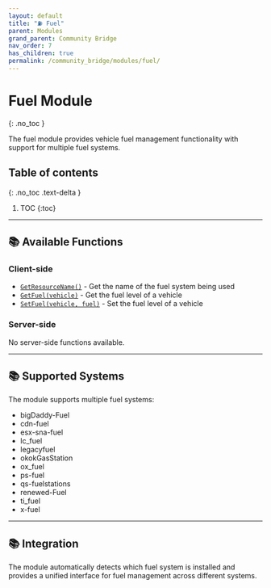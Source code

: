 ```yaml
---
layout: default
title: "⛽ Fuel"
parent: Modules
grand_parent: Community Bridge
nav_order: 7
has_children: true
permalink: /community_bridge/modules/fuel/
---
```


# Fuel Module
{: .no_toc }

The fuel module provides vehicle fuel management functionality with support for multiple fuel systems.

## Table of contents
{: .no_toc .text-delta }

1. TOC
{:toc}

---

## 📚 Available Functions

### Client-side
- [`GetResourceName()`](client/GetResourceName.md) - Get the name of the fuel system being used
- [`GetFuel(vehicle)`](client/GetFuel.md) - Get the fuel level of a vehicle
- [`SetFuel(vehicle, fuel)`](client/SetFuel.md) - Set the fuel level of a vehicle

### Server-side
No server-side functions available.

---

## 📚 Supported Systems

The module supports multiple fuel systems:
- bigDaddy-Fuel
- cdn-fuel
- esx-sna-fuel
- lc_fuel
- legacyfuel
- okokGasStation
- ox_fuel
- ps-fuel
- qs-fuelstations
- renewed-Fuel
- ti_fuel
- x-fuel

---

## 📚 Integration

The module automatically detects which fuel system is installed and provides a unified interface for fuel management across different systems.
